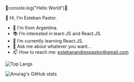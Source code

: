 🎇console.log("Hello World")🎇

👋 Hi, I’m Esteban Pastor.

- 📍 I'm from Argentina. 
- 📚 I’m interested in learn JS and React.JS.
- 🌱 I’m currently learning React.JS.
- 💬 Ask me about whatever you want...
- 📫 How to reach me: estebanandrespastor@gmail.com




![Top Langs](https://github-readme-stats.vercel.app/api/top-langs/?username=myusername&theme=tokyonight)

![Anurag's GitHub stats](https://github-readme-stats.vercel.app/api?username=estebanpastor&show_icons=true&theme=dracula)


